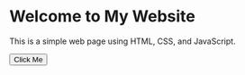 <!DOCTYPE html>
<html lang="en">
<head>
  <meta charset="UTF-8">
  <title>My Simple Website</title>
  <link rel="stylesheet" href="style.css">
</head>
<body>
  <h1>Welcome to My Website</h1>
  <p>This is a simple web page using HTML, CSS, and JavaScript.</p>
  <button onclick="showMessage()">Click Me</button>

  <script src="script.js"></script>
</body>
</html>
